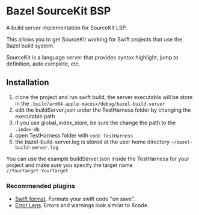 # Bazel SourceKit BSP

A build server implementation for SourceKit LSP.

This allows you to get SourceKit working for Swift projects that use the Bazel build system.

SourceKit is a language server that provides syntax highlight, jump to definition, auto complete, etc.

## Installation

1. clone the project and run swift build, the server executable will be store in the `.build/arm64-apple-macosx/debug/bazel-build-server`
2. edit the buildServer.json under the TestHarness folder by changing the executable path
3. if you use global_index_store, be sure the change the path to the `.index-db`
4. open TestHarness folder with `code TestHarness`
5. the bazel-build-server.log is stored at the user home directory `~/bazel-build-server.log`

You can use the example buildServer.json inside the TestHarness for your project and make sure you specify the target name `//YourTarget:YourTarget`

### Recommended plugins

- [Swift format](https://github.com/nicklockwood/SwiftFormat). Formats your swift code "on save".
- [Error Lens](https://github.com/usernamehw/vscode-error-lens). Errors and warnings look similar to Xcode.

